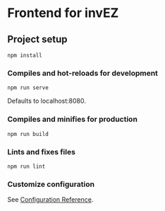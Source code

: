 # Frontend for invEZ

## Project setup
```
npm install
```

### Compiles and hot-reloads for development
```
npm run serve
```
Defaults to localhost:8080.

### Compiles and minifies for production
```
npm run build
```

### Lints and fixes files
```
npm run lint
```

### Customize configuration
See [Configuration Reference](https://cli.vuejs.org/config/).

